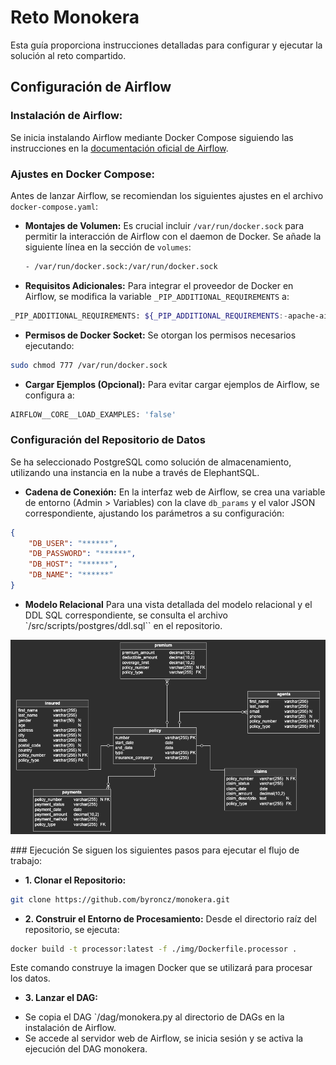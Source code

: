 # Reto Monokera
Esta guía proporciona instrucciones detalladas para configurar y ejecutar la solución al reto compartido.

## Configuración de Airflow

### Instalación de Airflow:
Se inicia instalando Airflow mediante Docker Compose siguiendo las instrucciones en la [documentación oficial de Airflow](https://airflow.apache.org/docs/apache-airflow/stable/howto/docker-compose/index.html).

### Ajustes en Docker Compose:
Antes de lanzar Airflow, se recomiendan los siguientes ajustes en el archivo `docker-compose.yaml`:

- **Montajes de Volumen:**
  Es crucial incluir `/var/run/docker.sock` para permitir la interacción de Airflow con el daemon de Docker. Se añade la siguiente línea en la sección de `volumes`:
  ```bash
  - /var/run/docker.sock:/var/run/docker.sock
  ```
- **Requisitos Adicionales:**
Para integrar el proveedor de Docker en Airflow, se modifica la variable `_PIP_ADDITIONAL_REQUIREMENTS` a:
```bash
_PIP_ADDITIONAL_REQUIREMENTS: ${_PIP_ADDITIONAL_REQUIREMENTS:-apache-airflow-providers-docker>=2.0.0}
```
- **Permisos de Docker Socket:**
Se otorgan los permisos necesarios ejecutando:

```bash
sudo chmod 777 /var/run/docker.sock
```
- **Cargar Ejemplos (Opcional):**
Para evitar cargar ejemplos de Airflow, se configura a:

```bash
AIRFLOW__CORE__LOAD_EXAMPLES: 'false'
```

### Configuración del Repositorio de Datos
Se ha seleccionado PostgreSQL como solución de almacenamiento, utilizando una instancia en la nube a través de ElephantSQL.

- **Cadena de Conexión:**
En la interfaz web de Airflow, se crea una variable de entorno (Admin > Variables) con la clave `db_params` y el valor JSON correspondiente, ajustando los parámetros a su configuración:

```json
{
    "DB_USER": "******",
    "DB_PASSWORD": "******",
    "DB_HOST": "******",
    "DB_NAME": "******"
}
```
- **Modelo Relacional**
Para una vista detallada del modelo relacional y el DDL SQL correspondiente, se consulta el archivo `/src/scripts/postgres/ddl.sql`` en el repositorio.

![Modelo Relacional](relational_model.png)

### Ejecución
Se siguen los siguientes pasos para ejecutar el flujo de trabajo:

- **1. Clonar el Repositorio:**
```bash
git clone https://github.com/byroncz/monokera.git
``````
- **2. Construir el Entorno de Procesamiento:**
Desde el directorio raíz del repositorio, se ejecuta:
```bash
docker build -t processor:latest -f ./img/Dockerfile.processor .
```
Este comando construye la imagen Docker que se utilizará para procesar los datos.

- **3. Lanzar el DAG:**
* Se copia el DAG `/dag/monokera.py al directorio de DAGs en la instalación de Airflow.
* Se accede al servidor web de Airflow, se inicia sesión y se activa la ejecución del DAG monokera.
